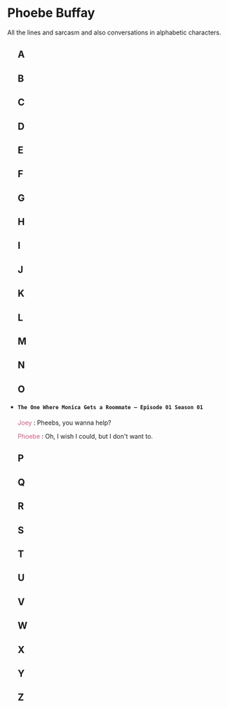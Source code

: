 # Phoebe Buffay

All the lines and sarcasm and also conversations in alphabetic characters.
<uL>

## A

## B

## C

## D

## E

## F

## G

## H

## I

## J

## K

## L

## M

## N

## O

<li>
<h4><code>The One Where Monica Gets a Roommate — Episode 01 Season 01</code></h4>
<p>
<span style="color: #cd5d7d;">Joey</span> : Pheebs, you wanna help?

<span style="color: #cd5d7d;">Phoebe</span> : Oh, I wish I could, but I don't want to.
</p>
</li>

## P

## Q

## R

## S

## T

## U

## V

## W

## X

## Y

## Z
</ul>